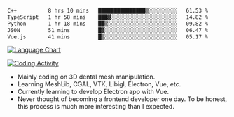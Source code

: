 <!--START_SECTION:waka-->

```txt
C++          8 hrs 10 mins   ███████████████▒░░░░░░░░░   61.53 %
TypeScript   1 hr 58 mins    ███▓░░░░░░░░░░░░░░░░░░░░░   14.82 %
Python       1 hr 18 mins    ██▒░░░░░░░░░░░░░░░░░░░░░░   09.82 %
JSON         51 mins         █▓░░░░░░░░░░░░░░░░░░░░░░░   06.47 %
Vue.js       41 mins         █▒░░░░░░░░░░░░░░░░░░░░░░░   05.17 %
```

<!--END_SECTION:waka-->

<!--START_SECTION:waka_lang_chart_svg-->
[![Language Chart](https://wakatime.com/share/@DYPro_MIKE/13ed6aa1-fa8f-42b5-8fa7-97c58e94375f.svg)](https://wakatime.com)
<!--END_SECTION:waka_lang_chart_svg-->

<!--START_SECTION:waka_coding_activity_svg-->
[![Coding Activity](https://wakatime.com/share/@DYPro_MIKE/2224f81a-edc4-46bb-b59e-25de5147ed15.svg)](https://wakatime.com)
<!--END_SECTION:waka_coding_activity_svg-->

<!--
**0x11111111/0x11111111** is a ✨ _special_ ✨ repository because its `README.md` (this file) appears on your GitHub profile.

Here are some ideas to get you started:

- 🔭 I’m currently working on ...
- 🌱 I’m currently learning ...
- 👯 I’m looking to collaborate on ...
- 🤔 I’m looking for help with ...
- 💬 Ask me about ...
- 📫 How to reach me: ...
- 😄 Pronouns: ...
- ⚡ Fun fact: ...
-->
- Mainly coding on 3D dental mesh manipulation.
- Learning MeshLib, CGAL, VTK, Libigl, Electron, Vue, etc.
- Currently learning to develop Electron app with Vue.
- Never thought of becoming a frontend developer one day. To be honest, this process is much more interesting than I expected.
